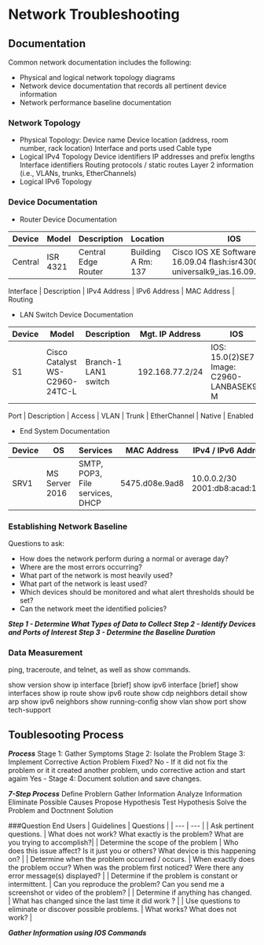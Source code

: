 # Network Troubleshooting
## Documentation
Common network documentation includes the following:

- Physical and logical network topology diagrams
- Network device documentation that records all pertinent device information
- Network performance baseline documentation

### Network Topology
- Physical Topology:
Device name
Device location (address, room number, rack location)
Interface and ports used
Cable type
- Logical IPv4 Topology
Device identifiers
IP addresses and prefix lengths
Interface identifiers
Routing protocols / static routes
Layer 2 information (i.e., VLANs, trunks, EtherChannels)
- Logical IPv6 Topology

### Device Documentation
- Router Device Documentation

| Device | Model | Description | Location | IOS | License |
| --- | --- | --- | ----- | ------ | ---- |
| Central   | ISR 4321 | Central Edge Router | Building A Rm: 137 | Cisco IOS XE Software, Version 16.09.04 flash:isr4300-universalk9_ias.16.09.04.SPA.bin | pbasek9 securityk9 |



Interface | Description	| IPv4 Address	| IPv6 Address	| MAC Address | Routing

- LAN Switch Device Documentation

| Device | 	Model |	Description | Mgt. IP Address	| IOS |	VTP |
| --- | --- | --- | --- | --- | --- |
| S1 |	Cisco Catalyst WS-C2960-24TC-L |	Branch-1 LAN1 switch |	192.168.77.2/24 |	IOS: 15.0(2)SE7 Image: C2960-LANBASEK9-M	| Domain: CCNA Mode: Server

Port	| Description	| Access	| VLAN	| Trunk | 	EtherChannel | 	Native |	Enabled

- End System Documentation

| Device	| OS | Services | 	MAC Address |	IPv4 / IPv6 Addresses |	Default Gateway |	DNS |
| --- | --- | --- | --- | --- | --- | --- |
| SRV1 |	MS Server 2016 |	SMTP, POP3, File services, DHCP |	5475.d08e.9ad8	| 10.0.0.2/30 2001:db8:acad:1::2/64 |	10.0.0.1 2001:db8:acad:1::1 |	10.0.0.1 2001:db8:acad:1::1 |

### Establishing Network Baseline
Questions to ask:
- How does the network perform during a normal or average day?
- Where are the most errors occurring?
- What part of the network is most heavily used?
- What part of the network is least used?
- Which devices should be monitored and what alert thresholds should be set?
- Can the network meet the identified policies?

***Step 1 - Determine What Types of Data to Collect***
***Step 2 - Identify Devices and Ports of Interest***
***Step 3 - Determine the Baseline Duration***

### Data Measurement
ping, traceroute, and telnet, as well as show commands.

show version
show ip interface [brief] 
show ipv6 interface [brief]
show interfaces 
show ip route
show ipv6 route 
show cdp neighbors detail
show arp
show ipv6 neighbors
show running-config
show vlan
show port
show tech-support

## Toublesooting Process
***Process***
Stage 1: Gather Symptoms
Stage 2: Isolate the Problem
Stage 3: Implement Corrective Action
Problem Fixed?
No - If it did not fix the problem or it it
created another problem, undo
corrective action and start agaim
Yes - Stage 4: Document solution and
save changes.

***7-Step Process***
Define Problern
Gather Information
Analyze Information
Eliminate Possible Causes
Propose Hypothesis
Test Hypothesis
Solve the Problem and
Doctnnent Solution


###Question End Users
| Guidelines | Questions |
| --- | --- |
| Ask pertinent questions.	| What does not work? What exactly is the problem? What are you trying to accomplish?|
| Determine the scope of the problem | Who does this issue affect? Is it just you or others? What device is this happening on? |
| Determine when the problem occurred / occurs. | When exactly does the problem occur? When was the problem first noticed? Were there any error message(s) displayed? |
| Determine if the problem is constant or intermittent. | Can you reproduce the problem? Can you send me a screenshot or video of the problem? |
| Determine if anything has changed. | What has changed since the last time it did work ? |
| Use questions to eliminate or discover possible problems. | What works? What does not work? |

***Gather Information using IOS Commands***